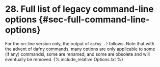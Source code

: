 # 28. Full list of legacy command-line options {#sec-full-command-line-options} <!-- PDFOMIT -->
For the on-line version only, the output of `dafny -?` follows. Note that with the advent of [dafny commands](#sec-dafny-commands), many options are only applicable to some (if any) commandsi, some are renamed, and some are obsolete and will eventually be removed. <!--PDFOMIT-->
{% include_relative Options.txt %} <!-- PDFOMIT -->
